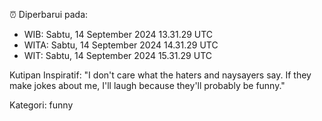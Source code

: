 ⏰ Diperbarui pada:
- WIB: Sabtu, 14 September 2024 13.31.29 UTC
- WITA: Sabtu, 14 September 2024 14.31.29 UTC
- WIT: Sabtu, 14 September 2024 15.31.29 UTC

Kutipan Inspiratif:
"I don't care what the haters and naysayers say. If they make jokes about me, I'll laugh because they'll probably be funny."


Kategori: funny

